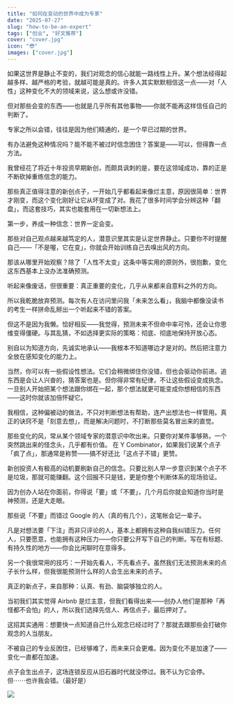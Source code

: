 ```yaml
---
title: "如何在变动的世界中成为专家"
date: "2025-07-27"
slug: "how-to-be-an-expert"
tags: ["创业", "好文推荐"]
cover: "cover.jpg"
icon: "😎"
images: ["cover.jpg"]
---
```

如果这世界是静止不变的，我们对观念的信心就能一路线性上升。某个想法经得起越多样、越严格的考验，就越可能是真的。许多人其实默默相信这一点——对「人性」这种变化不大的领域来说，这么想或许没错。



但对那些会变的东西——也就是几乎所有其他事物——你就不能再这样信任自己的判断了。



专家之所以会错，往往是因为他们精通的，是一个早已过期的世界。



有办法避免这种情况吗？能不能不被过时信念困住？答案是——可以，但得靠一点方法。



我曾经花了将近十年投资早期新创，而颇具讽刺的是，要在这领域成功，靠的正是不断砍掉重练信念的能力。



那些真正值得注意的新创点子，一开始几乎都看起来像烂主意，原因很简单：世界才刚变，而这个变化刚好让它从坏变成了对。我花了很多时间学会分辨这种「翻盘」，而这套技巧，其实也能套用在一切新想法上。



第一步，养成一种信念：世界一定会变。



那些对自己观点越来越笃定的人，潜意识里其实是认定世界静止。只要你不时提醒自己——「不是喔，它在变」，你就会开始训练自己去嗅出风的方向。



那该从哪里开始观察？除了「人性不太变」这条中等实用的原则外，很抱歉，变化这东西基本上没办法准确预测。



听起来像废话，但很重要：真正重要的变化，几乎从来都来自意料之外的方向。



所以我乾脆放弃预测。每次有人在访问里问我「未来怎么看」，我脑中都像没读书的考生一样拼命乱掰出一个听起来不错的答案。



但这不是因为我懒。恰好相反——我觉得，预测未来不但命中率可怜，还会让你思维变得僵硬。与其乱猜，不如选择更实际的策略：彻底、彻底地保持开放心态。



别自以为知道方向，先诚实地承认——我根本不知道哪边才是对的。然后把注意力全放在感知变化的能力上。



当然，你可以有一些假设性想法。它们会稍微绑住你没错，但也会驱动你前进。追东西是会让人兴奋的，猜答案也是。但你得非常有纪律，不让这些假设变成执念。
一旦别人开始把某个想法跟你绑在一起，那个想法就更可能变成你想相信的东西——这时你就该加倍怀疑它。



我相信，这种偏被动的做法，不只对判断想法有帮助，连产出想法也一样管用。真正的诀窍不是「刻意去想」，而是解决问题时，不打断那些莫名冒出来的直觉。



那些变化的风，常从某个领域专家的潜意识中吹出来。只要你对某件事够熟，一个突然跳出来的怪念头，几乎都有价值。
在 Y Combinator，如果我们说某个点子「疯了点」，那通常是称赞——搞不好还比「这点子不错」更赞。



新创投资人有极高的动机要刷新自己的信念。只要比别人早一步意识到某个点子不是垃圾，那就可能赚翻。这个回报不只是钱，更是你整个判断体系的现场验证。



因为创办人站在你面前，你得说「要」或「不要」，几个月后你就会知道你当时是神预测，还是大走眼。



那些说「不要」而错过 Google 的人（真的有几个），这笔帐会记一辈子。



凡是对想法要「下注」而非只评论的人，基本上都拥有这种自我纠错压力。任何人，只要愿意，也能拥有这种压力——你只要公开写下自己的判断。写在有标题、有持久性的地方——你会比闲聊时在意得多。



另一个我很常用的技巧：一开始先看人，不先看点子。虽然我们无法预测未来的点子长什么样，但我很能预测什么样的人会生出未来的点子。



真正的新点子，来自那种：认真、有劲、脑袋够独立的人。



当初我们其实觉得 Airbnb 是烂主意，但我们看得出来——创办人他们是那种「再怪都不会怕」的人，所以我们选择先信人、再信点子，最后押对了。



这招其实通用：想要快一点知道自己什么观念已经过时了？那就去跟那些会打破你观念的人当朋友。



不被自己的专业反困住，已经够难了，而未来只会更难。因为变化不是加速了——变化一直都在加速。



点子会生出点子，这场连锁反应从旧石器时代就没停过。我不认为它会停。
但⋯⋯也许我会错。（最好是）




![](https://prod-files-secure.s3.us-west-2.amazonaws.com/112d0858-5090-4d34-a606-b75eb8d65fd2/46476355-9cf3-4e99-9b7a-3531bc426380/1000202064.png?X-Amz-Algorithm=AWS4-HMAC-SHA256&X-Amz-Content-Sha256=UNSIGNED-PAYLOAD&X-Amz-Credential=ASIAZI2LB466TNX275MK%2F20251019%2Fus-west-2%2Fs3%2Faws4_request&X-Amz-Date=20251019T144258Z&X-Amz-Expires=3600&X-Amz-Security-Token=IQoJb3JpZ2luX2VjECwaCXVzLXdlc3QtMiJHMEUCIQDiE1BVaMaoQ3xhBKUQN0yGOqSv65qqqOUCknBOuWQU6gIgSCE5Uhsj1UsFfMwd6YZQbdUpUUlUMgDPznpELjvTjQQqiAQI1f%2F%2F%2F%2F%2F%2F%2F%2F%2F%2FARAAGgw2Mzc0MjMxODM4MDUiDLQM%2BWm0zm0M4PV5XSrcA0GXMlFkDAc15OQehB68yc1fdgiZBMTx8BrVyQXqiQSV1VGa9FRdxxNSDckdRWDSuFmKnJOwghyWQEAYX4Bu7ww1D%2B644jfEZ1I9gu%2FNCa5bxADwwSZexqZpbuzn1mEzzVlrn8sEcMLw8mrtjDzZH9ObILpAzAfPxVrbVxsGcJrVNUcBxBEVQnEvyyidkQJo2ihdzfCMe3eieN8P9eeAY8yzmixd0Srk2jGZmCGm0iqaOmYqB6hvxqSfMIhq74yvjXK40HwffEvYP579%2F7rM%2BN9PPgbKU4cyyJaBWa1QnDDTlnR367sVCNrK%2BF4xTMKfc3JduoE1bdfdh3Gx54gro6tkVkR8NdpA1L6T3N50DFHVUXG53gtreJEOJAnSajawpMz53PX4mqj6rD9EyDCvEh%2FZYR9NLOBAQ2TnFHRHF4BNTO%2FCwOucKOCv5JX2uielf9%2BGR9pZ2a%2FepEvkREQMDChFQSi2Y6GobDOGz1LjC8JeWcH0b9lh5gHIbWgvGwiPjEpxvyfeN%2FVCsHQDgIJH2flQ4IOEHkPMu7vjJ4KhikF7UdnCRTrByooVjcFa5CAYL79cbXwjXW72QuGS68gCGqA1kdNQc3MSsM88N4V3U%2Bs8NW8F3ASOiwnAgcTOMI2n08cGOqUBvqDMUfuh%2BUinsY1KsiUWtDm10R5k1Up5Oh%2BfDCi9bJq2dhBDQdZCcEvVl53WmfbtctpBsOSoqZmPwG0XMj8QK7FI4MGQDmlEbLonY5Jwqr07EUUmJFlpLTMTiHI55Yzbxjk4iHbGfOdVRDW27mv%2Fm64VrR9t0xreww9A%2FwH38rw%2B8TH98t4ibceOUSSmIPg%2FEq8LWQh6X%2Fkh2slYYAt8ytM%2BnzGY&X-Amz-Signature=217929feee2dc8353de2e647c171cd499e5c0913d8c578e47c673aaa32b21f3a&X-Amz-SignedHeaders=host&x-amz-checksum-mode=ENABLED&x-id=GetObject)

